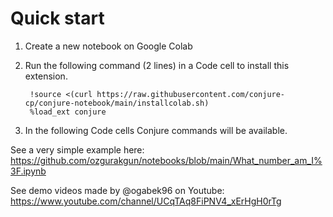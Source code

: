 # Quick start

1. Create a new notebook on Google Colab
2. Run the following command (2 lines) in a Code cell to install this extension.

        !source <(curl https://raw.githubusercontent.com/conjure-cp/conjure-notebook/main/installcolab.sh)
        %load_ext conjure

3. In the following Code cells Conjure commands will be available.

See a very simple example here: https://github.com/ozgurakgun/notebooks/blob/main/What_number_am_I%3F.ipynb

See demo videos made by @ogabek96 on Youtube: https://www.youtube.com/channel/UCqTAq8FiPNV4_xErHgH0rTg
